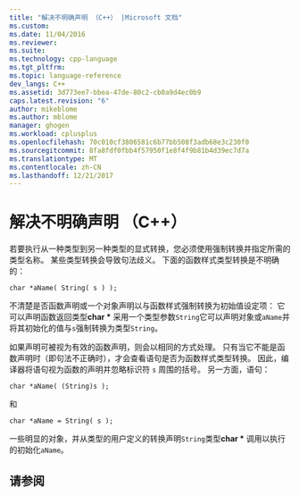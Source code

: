 ```yaml
---
title: "解决不明确声明 （C++） |Microsoft 文档"
ms.custom: 
ms.date: 11/04/2016
ms.reviewer: 
ms.suite: 
ms.technology: cpp-language
ms.tgt_pltfrm: 
ms.topic: language-reference
dev_langs: C++
ms.assetid: 3d773ee7-bbea-47de-80c2-cb0a9d4ec0b9
caps.latest.revision: "6"
author: mikeblome
ms.author: mblome
manager: ghogen
ms.workload: cplusplus
ms.openlocfilehash: 70c010cf3806581c6b77bb508f3adb68e3c230f0
ms.sourcegitcommit: 8fa8fdf0fbb4f57950f1e8f4f9b81b4d39ec7d7a
ms.translationtype: MT
ms.contentlocale: zh-CN
ms.lasthandoff: 12/21/2017
---
```

# <a name="resolving-ambiguous-declarations-c"></a>解决不明确声明 （C++）
若要执行从一种类型到另一种类型的显式转换，您必须使用强制转换并指定所需的类型名称。 某些类型转换会导致句法歧义。 下面的函数样式类型转换是不明确的：  
  
```  
char *aName( String( s ) );  
```  
  
 不清楚是否函数声明或一个对象声明以与函数样式强制转换为初始值设定项： 它可以声明函数返回类型**char \*** 采用一个类型参数`String`它可以声明对象或`aName`并将其初始化的值与`s`强制转换为类型`String`。  
  
 如果声明可被视为有效的函数声明，则会以相同的方式处理。 只有当它不能是函数声明时（即句法不正确时），才会查看语句是否为函数样式类型转换。 因此，编译器将语句视为函数的声明并忽略标识符 `s` 周围的括号。 另一方面，语句：  
  
```  
char *aName( (String)s );  
```  
  
 和  
  
```  
char *aName = String( s );  
```  
  
 一些明显的对象，并从类型的用户定义的转换声明`String`类型**char \*** 调用以执行的初始化`aName`。  
  
## <a name="see-also"></a>请参阅  
 